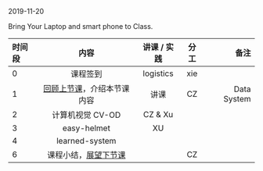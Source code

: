 2019-11-20

Bring Your Laptop and smart phone  to Class. 

|时间段     |  内容    | 讲课 / 实践     |  分工  |  备注       |
| :---      |   :----:    |   :----:    |    :----:    | ---: |
|   0       |  课程签到     |  logistics   |     xie     |        |
|   1       |  [回顾上节课](../WW10/WW10-Plan.md)，介绍本节课内容     |  讲课    |     CZ     |   Data System      |
|   2       |   计算机视觉 CV-OD     |   CZ & Xu        |            |
|   3       |   easy-helmet     |   XU        |            |
|   4       |   learned-system     |           |            |
|   6       |  课程小结，[展望下节课](../WW12/WW12-Plan.md)       |     |  CZ |   |
